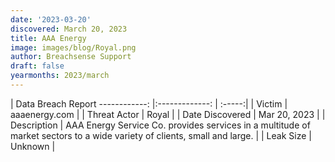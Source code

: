 ```yaml
---
date: '2023-03-20'
discovered: March 20, 2023
title: AAA Energy
image: images/blog/Royal.png
author: Breachsense Support
draft: false
yearmonths: 2023/march
---
```



| Data Breach Report
------------:     |:-------------:    | :-----:|
| Victim      | aaaenergy.com      | 
| Threat Actor      | Royal      | 
| Date Discovered      | Mar 20, 2023      | 
| Description      | AAA Energy Service Co. provides services in a multitude of market sectors to a wide variety of clients, small and large.      | 
| Leak Size      | Unknown      | 

